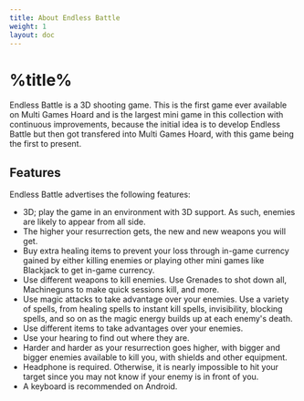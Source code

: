 ```yaml
---
title: About Endless Battle
weight: 1
layout: doc
---
```

# %title%
Endless Battle is a 3D shooting game. This is the first game ever available on Multi Games Hoard and is the largest mini game in this collection with continuous improvements, because the initial idea is to develop Endless Battle but then got transfered into Multi Games Hoard, with this game being the first to present.

## Features
Endless Battle advertises the following features:
- 3D; play the game in an environment with 3D support. As such, enemies are likely to appear from all side.
- The higher your resurrection gets, the new and new weapons you will get.
- Buy extra healing items to prevent your loss through in-game currency gained by either killing enemies or playing other mini games like Blackjack to get in-game currency.
- Use different weapons to kill enemies. Use Grenades to shot down all, Machineguns to make quick sessions kill, and more.
- Use magic attacks to take advantage over your enemies. Use a variety of spells, from healing spells to instant kill spells, invisibility, blocking spells, and so on as the magic energy builds up at each enemy's death.
- Use different items to take advantages over your enemies.
- Use your hearing to find out where they are.
- Harder and harder as your resurrection goes higher, with bigger and bigger enemies available to kill you, with shields and other equipment.
- Headphone is required. Otherwise, it is nearly impossible to hit your target since you may not know if your enemy is in front of you.
- A keyboard is recommended on Android.